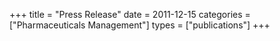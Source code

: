 +++
title = "Press Release"
date = 2011-12-15
categories = ["Pharmaceuticals Management"]
types = ["publications"]
+++
